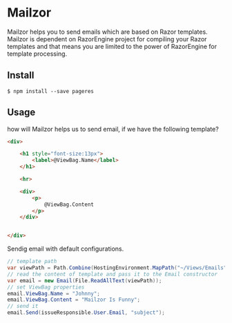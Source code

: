 # Mailzor
Mailzor helps you to send emails which are based on Razor templates. Mailzor is dependent on RazorEngine project for compiling your Razor templates and that means you are limited to the power of RazorEngine for template processing.

## Install

```
$ npm install --save pageres
```
## Usage

how will Mailzor helps us to send email, if we have the following template?


```html
<div>

    <h1 style="font-size:13px">
        <label>@ViewBag.Name</label>
    </h1>

    <hr>

    <div>
        <p>
            @ViewBag.Content
        </p>       
    </div>


</div>
```

Sendig email with default configurations.

```c#
// template path
var viewPath = Path.Combine(HostingEnvironment.MapPath("~/Views/Emails"), "hello.cshtml"); 
// read the content of template and pass it to the Email constructor
var email = new Email(File.ReadAllText(viewPath));
// set ViewBag properties
email.ViewBag.Name = "Johnny";
email.ViewBag.Content = "Mailzor Is Funny";
// send it
email.Send(issueResponsible.User.Email, "subject");                
```
